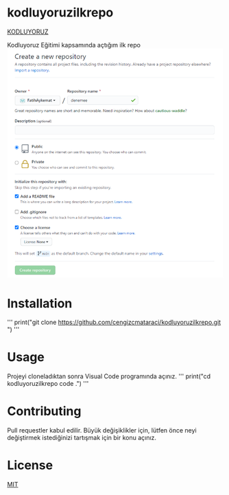 # kodluyoruzilkrepo

[KODLUYORUZ](https://www.kodluyoruz.org/)

Kodluyoruz Eğitimi kapsamında açtığım ilk repo
![](img/git.png)

# Installation
'''
print("git clone https://github.com/cengizcmataraci/kodluyoruzilkrepo.git
")
'''

# Usage

Projeyi cloneladıktan sonra Visual Code programında açınız.
'''
print("cd kodluyoruzilkrepo
code .")
'''

# Contributing

Pull requestler kabul edilir. Büyük değişiklikler için, lütfen önce neyi değiştirmek istediğinizi tartışmak için bir konu açınız.

# License

[MIT](https://choosealicense.com/licenses/mit/)
